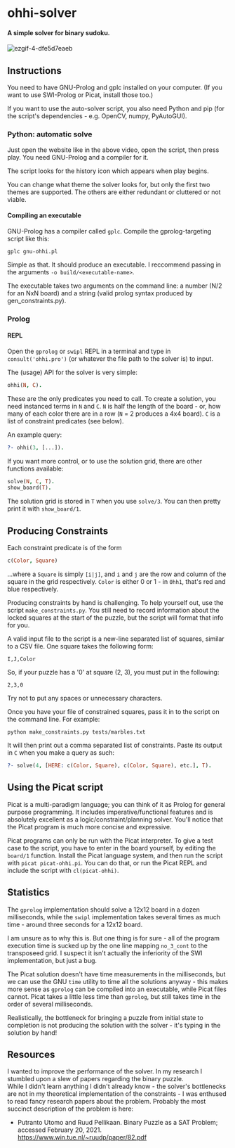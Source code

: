 # ohhi-solver

#### A simple solver for binary sudoku.

![ezgif-4-dfe5d7eaeb](https://github.com/rabirabirara/ohhi-solver/assets/59306451/c423f847-c5f5-4fa4-a0eb-77e075e1ba03)

## Instructions

You need to have GNU-Prolog and gplc installed on your computer. (If you want to use SWI-Prolog or Picat, install those too.)

If you want to use the auto-solver script, you also need Python and pip (for the script's dependencies - e.g. OpenCV, numpy, PyAutoGUI).

### Python: automatic solve

Just open the website like in the above video, open the script, then press play. You need GNU-Prolog and a compiler for it.

The script looks for the history icon which appears when play begins.

You can change what theme the solver looks for, but only the first two themes are supported. The others are either redundant or cluttered or not viable.

#### Compiling an executable

GNU-Prolog has a compiler called `gplc`. Compile the gprolog-targeting script like this:

```
gplc gnu-ohhi.pl
```

Simple as that. It should produce an executable. I reccommend passing in the arguments `-o build/<executable-name>`.

The executable takes two arguments on the command line: a number (N/2 for an NxN board) and a string (valid prolog syntax produced by gen_constraints.py).

### Prolog

#### REPL

Open the `gprolog` or `swipl` REPL in a terminal and type in `consult('ohhi.pro')` (or whatever the file path to the solver is) to input.

The (usage) API for the solver is very simple:

```prolog
ohhi(N, C).
```

These are the only predicates you need to call.  To create a solution, you need instanced terms in `N` and `C`.  `N` is half the length of the board - or, how many of each color there are in a row (`N` = 2 produces a 4x4 board).  `C` is a list of constraint predicates (see below).  

An example query:

```prolog
?- ohhi(3, [...]).
```

If you want more control, or to use the solution grid, there are other functions available:

```prolog
solve(N, C, T).
show_board(T).
```

The solution grid is stored in `T` when you use `solve/3`. You can then pretty print it with `show_board/1`.

## Producing Constraints

Each constraint predicate is of the form

```prolog
c(Color, Square)
```

...where a `Square` is simply `[i|j]`, and `i` and `j` are the row and column of the square in the grid respectively.  `Color` is either 0 or 1 - in `0hh1`, that's red and blue respectively.

Producing constraints by hand is challenging.  To help yourself out, use the script `make_constraints.py`.  You still need to record information about the locked squares at the start of the puzzle, but the script will format that info for you.

A valid input file to the script is a new-line separated list of squares, similar to a CSV file.  One square takes the following form:

```
I,J,Color
```

So, if  your puzzle has a '0' at square (2, 3), you must put in the following:

```
2,3,0
```

Try not to put any spaces or unnecessary characters.

Once you have your file of constrained squares, pass it in to the script on the command line.  For example:

```
python make_constraints.py tests/marbles.txt
```

It will then print out a comma separated list of constraints.  Paste its output in `C` when you make a query as such:

```prolog
?- solve(4, [HERE: c(Color, Square), c(Color, Square), etc.], T).
```

## Using the Picat script

Picat is a multi-paradigm language; you can think of it as Prolog for general purpose programming.  It includes
imperative/functional features and is absolutely excellent as a logic/constraint/planning solver.  You'll notice that
the Picat program is much more concise and expressive.

Picat programs can only be run with the Picat interpreter.  To give a test case to the script, you have to enter
in the board yourself, by editing the `board/1` function.  Install the Picat language system, and then run the
script with `picat picat-ohhi.pi`.  You can do that, or run the Picat REPL and include the script with `cl(picat-ohhi)`.


## Statistics

The `gprolog` implementation should solve a 12x12 board in a dozen milliseconds, while the `swipl` implementation
takes several times as much time - around three seconds for a 12x12 board.

I am unsure as to why this is.  But one thing is for sure - all of the program execution time is sucked up by the one line
mapping `no_3_cont` to the transposeed grid.  I suspect it isn't actually the inferiority of the SWI implementation,
but just a bug.

The Picat solution doesn't have time measurements in the milliseconds, but we can use the GNU `time` utility to time
all the solutions anyway - this makes more sense as `gprolog` can be compiled into an executable, while Picat files cannot.
Picat takes a little less time than `gprolog`, but still takes time in the order of several milliseconds.

Realistically, the bottleneck for bringing a puzzle from initial state to completion is not 
producing the solution with the solver - it's typing in the solution by hand!

## Resources

I wanted to improve the performance of the solver.  In my research I stumbled upon a slew of papers regarding the binary puzzle.  
While I didn't learn anything I didn't already know - the solver's bottlenecks are not in my theoretical implementation of the constraints - I was enthused
to read fancy research papers about the problem.  Probably the most succinct description of the problem is here:

- Putranto Utomo and Ruud Pellikaan. Binary Puzzle as a SAT Problem; accessed February 20, 2021. https://www.win.tue.nl/~ruudp/paper/82.pdf



